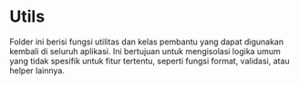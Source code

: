 # Utils

Folder ini berisi fungsi utilitas dan kelas pembantu yang dapat digunakan kembali di seluruh aplikasi. Ini bertujuan untuk mengisolasi logika umum yang tidak spesifik untuk fitur tertentu, seperti fungsi format, validasi, atau helper lainnya.
